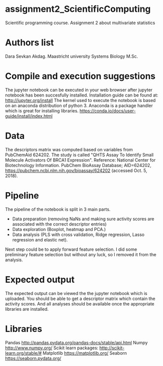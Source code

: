 # assignment2_ScientificComputing
Scientific programming course. Assignment 2 about multivariate statistics

# Authors list
Dara Sevkan Akdag. 
Maastricht university Systems Biology M.Sc. 

# Compile and execution suggestions
The jupyter notebook can be executed in your web browser after jupyter notebook has been succesfully installed. Installation guide can be found at: http://jupyter.org/install
The kernel used to execute the notebook is based on an anaconda distribution of python 3. 
Anaconda is a package handler which is great for installing libraries. https://conda.io/docs/user-guide/install/index.html

# Data
The descriptors matrix was computed based on variables from PubChemAid 624202. The study is called "QHTS Assay To Identify Small Molecule Activators Of BRCA1 Expression". Reference:
National Center for Biotechnology Information. PubChem BioAssay Database; AID=624202, https://pubchem.ncbi.nlm.nih.gov/bioassay/624202 (accessed Oct. 5, 2018).

# Pipeline
The pipeline of the notebook is split in 3 main parts.
- Data preparation (removing NaNs and making sure activity scores are associated with the correct descriptor entries)
- Data exploration (Boxplot, heatmap and PCA.)
- Data analysis (PLS with cross validation, Ridge regression, Lasso regression and elastic net).

Next step could be to apply forward feature selection. I did some preliminary feature selection but without any luck, so I removed it from the analysis. 

# Expected output
The expected output can be viewed the the jupyter notebook which is uploaded. 
You should be able to get a descriptor matrix which contain the activity scores. And all analyses should be available once the appropriate libraries are installed.

# Libraries
Pandas http://pandas.pydata.org/pandas-docs/stable/api.html
Numpy  http://www.numpy.org/
Scikit learn packages: http://scikit-learn.org/stable/#
Matplotlib https://matplotlib.org/
Seaborn https://seaborn.pydata.org/
